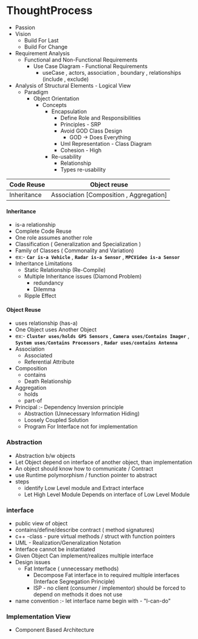 # ThoughtProcess

- Passion
- Vision 
	- Build For Last
	- Build For Change
- Requirement Analysis
	- Functional and Non-Functional Requirements
		- Use Case Diagram - Functional Requirements
			- useCase , actors, association , boundary , relationships (include , exclude)
- Analysis of Structural Elements - Logical View
	- Paradigm
		- Object Orientation 
			- Concepts
				- Encapsulation
					- Define Role and Responsibilities
					- Principles - SRP
					- Avoid GOD Class Design
						- GOD -> Does Everything
					- Uml Representation - Class Diagram
					- Cohesion - High
				 - Re-usability
					 - Relationship
					 - Types re-usability
				   
| Code Reuse | Object reuse  |
|--|--|
| Inheritance | Association [Composition , Aggregation] |

####  Inheritance
 - is-a relationship
 - Complete Code Reuse
 - One role assumes another role
 -  Classification ( Generalization and Specialization )
 - Family of Classes ( Commonality and Variation)
 - ex:-  **`Car is-a Vehicle`** , **`Radar is-a Sensor`** , **`MPCVideo is-a Sensor`**
 - Inheritance Limitations
	 - Static Relationship  (Re-Compile)
	 - Multiple Inheritance  issues (Diamond Problem)
		 - redundancy
		 - Dilemma
	- Ripple  Effect
	
#### Object Reuse
- uses relationship (has-a)
- One Object uses Another Object
- ex:-  **`Cluster uses/holds GPS Sensors`** , **`Camera uses/Contains Imager`** , **`System uses/Contains Processors`** , **`Radar uses/contains Antenna`**
- Association 
	- Associated
	- Referential Attribute
- Composition
	- contains
	- Death Relationship
- Aggregation
	- holds
	- part-of
- Principal :- Dependency Inversion principle
	- Abstraction (Unnecessary Information Hiding)
	- Loosely Coupled Solution
	- Program For Interface not for implementation

### Abstraction
- Abstraction b/w objects
- Let Object depend on interface of another object, than implementation
- An object should know how to communicate / Contract
- use Runtime polymorphism / function pointer to abstract 
- steps
	- identify Low Level module and Extract interface 
	- Let High Level Module Depends on interface of Low Level Module

### interface
- public view of object
- contains/define/describe contract ( method signatures)
- c++ -class - pure virtual methods / struct with function pointers
- UML - Realization/Generalization Notation
- Interface cannot be instantiated
- Given Object Can implement/realizes multiple interface
- Design issues
	- Fat Interface ( unnecessary methods)
		- Decompose Fat interface in to required multiple interfaces  (Interface Segregation Principle)
		- ISP - no client (consumer / implementor) should be forced to depend on methods it does not use
- name convention :- let interface name begin with - "I-can-do" 

### Implementation View
- Component Based Architecture


				

					
					
		 
		  
 
<!--stackedit_data:
eyJoaXN0b3J5IjpbLTk5NjUwMjI5LC01NDk0NzY5MDEsNzg1MD
M3OTM4LC0yMDc0NDg4ODk3LC01MzQ4NTk0MzEsMTAyNTk5MDEy
NSwxNjgwOTQ4MjA3LDEzNjM3Mzk5ODAsLTIzMDY1NDFdfQ==
-->